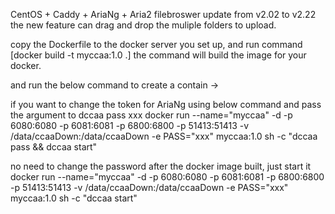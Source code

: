 CentOS + Caddy + AriaNg + Aria2
filebroswer update from v2.02 to v2.22
the new feature can drag and drop the muliple folders to upload.

copy the Dockerfile to the docker server you set up, and run command [docker build -t myccaa:1.0 .]
the command will build the image for your docker.

and run the below command to create a contain ->



if you want to change the token for AriaNg using below command and pass the argument to dccaa pass xxx
docker run --name="myccaa" -d -p 6080:6080 -p 6081:6081 -p 6800:6800 -p 51413:51413 -v /data/ccaaDown:/data/ccaaDown -e PASS="xxx" myccaa:1.0 sh -c "dccaa pass && dccaa start"

no need to change the password after the docker image built, just start it
docker run --name="myccaa" -d -p 6080:6080 -p 6081:6081 -p 6800:6800 -p 51413:51413 -v /data/ccaaDown:/data/ccaaDown -e PASS="xxx" myccaa:1.0 sh -c "dccaa start"
